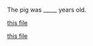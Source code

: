 The pig was _____ years old.

[this file](https://github.com/MaximBravo/create-your-own-adventure/one.md)

[this file](https://github.com/MaximBravo/create-your-own-adventure/two.md)

